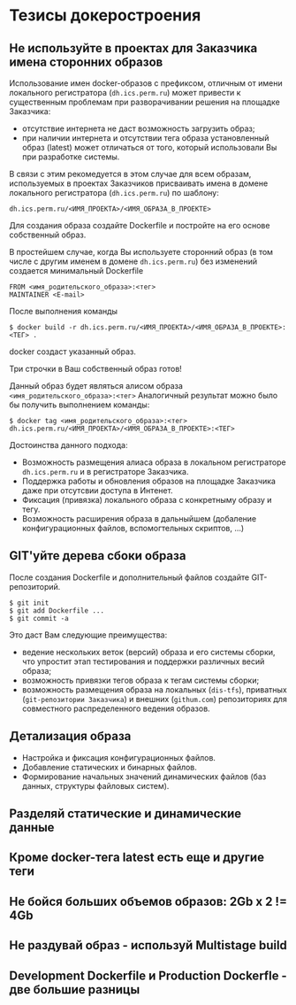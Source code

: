 # Тезисы докеростроения

## Не используйте в проектах для Заказчика имена сторонних образов
 
Использование имен docker-образов с префиксом, отличным от имени локального регистратора (`dh.ics.perm.ru`) может привести к существенным проблемам при разворачивании решения на площадке Заказчика:
- отсутствие интернета не даст возможность загрузить образ;
- при наличии интернета и отсутствии тега  образа установленный образ (latest) может отличаться от того, который использовали Вы при разработке системы.

В связи с этим рекомедуется в этом случае для всем образам, используемых в проектах Заказчиков
присваивать имена в домене локального регистратора (`dh.ics.perm.ru`) по шаблону:
```
dh.ics.perm.ru/<ИМЯ_ПРОЕКТА>/<ИМЯ_ОБРАЗА_В_ПРОЕКТЕ>
```
Для создания образа создайте Dockerfile и постройте на его основе собственный образ.

В простейшем случае, когда Вы используете сторонний образ (в том числе с другим именем в домене `dh.ics.perm.ru`) без изменений создается минимальный Dockerfile
```
FROM <имя_родительского_образа>:<тег>
MAINTAINER <E-mail>
```

После выполнения команды 
```
$ docker build -r dh.ics.perm.ru/<ИМЯ_ПРОЕКТА>/<ИМЯ_ОБРАЗА_В_ПРОЕКТЕ>:<ТЕГ> .
```
docker создаст указанный образ.

Три строчки в Ваш собственный образ готов!

Данный образ будет являться алисом образа  `<имя_родительского_образа>:<тег>`
Аналогичный результат можно было бы получить выполнением команды:
```
$ docker tag <имя_родительского_образа>:<тег>  dh.ics.perm.ru/<ИМЯ_ПРОЕКТА>/<ИМЯ_ОБРАЗА_В_ПРОЕКТЕ>:<ТЕГ>
```
Достоинcтва данного подхода:
- Возможность размещения алиаса образа в локальном регистраторе `dh.ics.perm.ru` и в регистраторе Заказчика.
- Поддержка работы и обновления образов на площадке Заказчика даже при отсутсвии доступа в Интенет.
- Фиксация (привязка) локального образа с конкретныму образу и тегу.
- Возможность расширения образа в дальныйшем (добаление конфигурационных файлов, вспомогтельных скриптов, ...) 


## GIT'уйте дерева сбоки образа

После создания Dockerfile и дополнительный файлов создайте GIT-репозиторий.
```
$ git init
$ git add Dockerfile ...
$ git commit -a
```
Это даст Вам следующие преимущества:
- ведение нескольких веток (версий) образа и его системы сборки, что упростит этап тестирования и поддержки различных весий образа;
- возможность привязки тегов образа к тегам системы сборки;
- возможность размещения образа на локальных (`dis-tfs`), приватных (`git-репозитории Заказчика`) и внешних (`githum.com`) репозиториях для совместного распределенного ведения образов. 

## Детализация образа

- Настройка и фиксация конфигурационных файлов.
- Добавление статических и бинарных файлов.
- Формирование начальных значений динамических файлов (баз данных, структуры файловых систем).


## Разделяй статические и динамические данные

## Кроме docker-тега latest есть еще и другие теги

## Не бойся больших объемов образов: 2Gb x 2 != 4Gb

## Не раздувай образ - используй Multistage build 

## Development Dockerfile и Production Dockerfle - две большие разницы 
